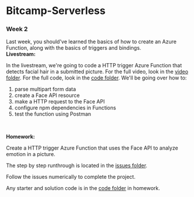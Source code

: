 # Bitcamp-Serverless
### Week 2
Last week, you should've learned the basics of how to create an Azure Function, along with the basics of triggers and bindings.
<br />
**Livestream:**

In the livestream, we're going to code a HTTP trigger Azure Function that detects facial hair in a submitted picture. For the full video, look in the [video folder](livestream/videos). For the full code, look in the [code folder](livestream/code).
We'll be going over how to:
1. parse multipart form data
2. create a Face API resource
3. make a HTTP request to the Face API
4. configure npm dependencies in Functions
5. test the function using Postman

<br />

**Homework:**

Create a HTTP trigger Azure Function that uses the Face API to analyze emotion in a picture. 

The step by step runthrough is located in the [issues folder](homework/issues). 

Follow the issues numerically to complete the project. 

Any starter and solution code is in the [code folder](homework/code) in homework.
